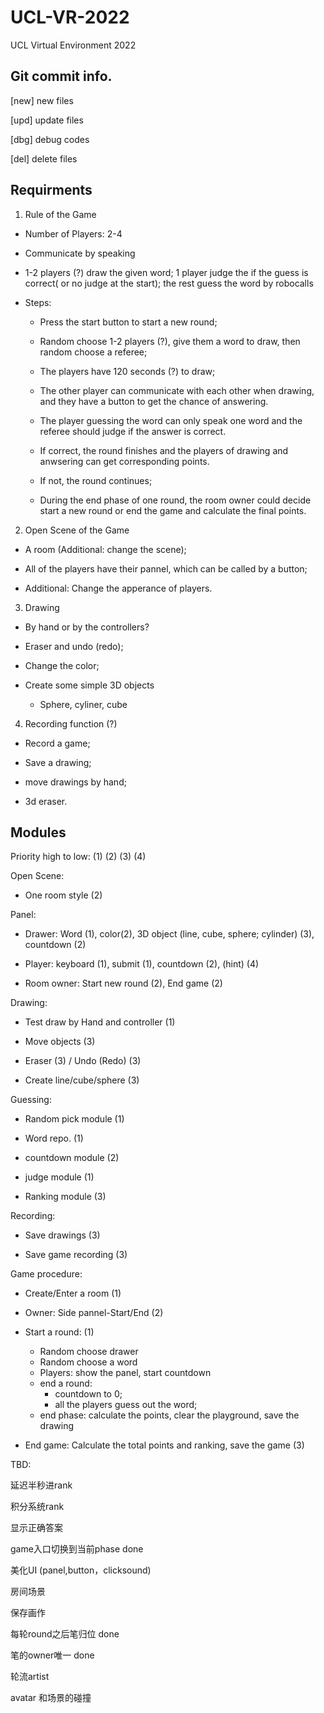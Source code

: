 # UCL-VR-2022
UCL Virtual Environment 2022

## Git commit info.

[new] new files

[upd] update files

[dbg] debug codes

[del] delete files

## Requirments

1. Rule of the Game

+ Number of Players: 2-4

+ Communicate by speaking

+ 1-2 players (?) draw the given word; 1 player judge the if the guess is correct( or no judge at the start); the rest guess the word by robocalls

+ Steps:

    + Press the start button to start a new round;

    + Random choose 1-2 players (?), give them a word to draw, then random choose a referee;

    + The players have 120 seconds (?) to draw;

    + The other player can communicate with each other when drawing, and they have a button to get the chance of answering. 
    
    + The player guessing the word can only speak one word and the referee should judge if the answer is correct. 
    
    + If correct, the round finishes and the players of drawing and anwsering can get corresponding points.

    + If not, the round continues;

    + During the end phase of one round, the room owner could decide start a new round or end the game and calculate the final points.


2. Open Scene of the Game

+ A room (Additional: change the scene);

+ All of the players have their pannel, which can be called by a button;

+ Additional: Change the apperance of players.

3. Drawing

+ By hand or by the controllers?

+ Eraser and undo (redo);

+ Change the color;

+ Create some simple 3D objects 
    
    + Sphere, cyliner, cube 

4. Recording function (?)


+ Record a game;

+ Save a drawing;

+ move drawings by hand;

+ 3d eraser.

## Modules

Priority high to low: (1) (2) (3) (4)

Open Scene:

+ One room style (2)

Panel:

+ Drawer: Word (1), color(2), 3D object (line, cube, sphere; cylinder) (3), countdown (2)

+ Player: keyboard (1), submit (1), countdown (2), (hint) (4)

+ Room owner: Start new round (2), End game (2)

Drawing:

+ Test draw by Hand and controller (1)

+ Move objects (3)

+ Eraser (3) / Undo (Redo) (3)

+ Create line/cube/sphere (3)

Guessing:

+ Random pick module (1)

+ Word repo. (1)

+ countdown module (2)

+ judge module (1)

+ Ranking module (3)

Recording:

+ Save drawings (3)

+ Save game recording (3)

Game procedure:

+ Create/Enter a room (1)

+ Owner: Side pannel-Start/End (2)

+ Start a round: (1)
    + Random choose drawer
    + Random choose a word 
    + Players: show the panel, start countdown 
    + end a round:
        + countdown to 0;
        + all the players guess out the word;
    + end phase: calculate the points, clear the playground, save the drawing

+ End game: Calculate the total points and ranking, save the game (3)

TBD:

延迟半秒进rank

积分系统rank

显示正确答案

game入口切换到当前phase done

美化UI (panel,button，clicksound)

房间场景

保存画作

每轮round之后笔归位 done

笔的owner唯一 done

轮流artist

avatar 和场景的碰撞